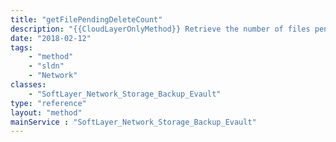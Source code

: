 ```yaml
---
title: "getFilePendingDeleteCount"
description: "{{CloudLayerOnlyMethod}} Retrieve the number of files pending deletion in a Storage account's recycle bin. Files in an account's recycle bin may either be restored to the account's root directory or permanently deleted. "
date: "2018-02-12"
tags:
    - "method"
    - "sldn"
    - "Network"
classes:
    - "SoftLayer_Network_Storage_Backup_Evault"
type: "reference"
layout: "method"
mainService : "SoftLayer_Network_Storage_Backup_Evault"
---
```

